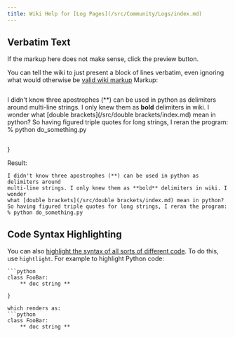 ```yaml
---
title: Wiki Help for [Log Pages](/src/Community/Logs/index.md)
---
```



## Verbatim Text

If the markup here does not make sense, click the preview button. 

You can tell the wiki to just present a block of lines verbatim, even ignoring what would otherwise be [valid wiki markup](/src/HelpOnFormatting/index.md)
Markup:
 ```{
```
I didn't know three apostrophes (**) can be used in python as delimiters around 
multi-line strings. I only knew them as **bold** delimiters in wiki. I wonder 
what [double brackets](/src/double brackets/index.md) mean in python?
So having figured triple quotes for long strings, I reran the program:
% python do_something.py
```

```
}

Result:
 ```
I didn't know three apostrophes (**) can be used in python as delimiters around 
multi-line strings. I only knew them as **bold** delimiters in wiki. I wonder 
what [double brackets](/src/double brackets/index.md) mean in python?
So having figured triple quotes for long strings, I reran the program:
% python do_something.py
```


## Code Syntax Highlighting

You can also [highlight the syntax of all sorts of different code](/src/HelpOnParsers/index.md#highlight-parser). To do this, use `hightlight`. For example to highlight Python code: 
```{
```python
class FooBar:
    ** doc string **
```

```
}

which renders as:
```python
class FooBar:
    ** doc string **
```

